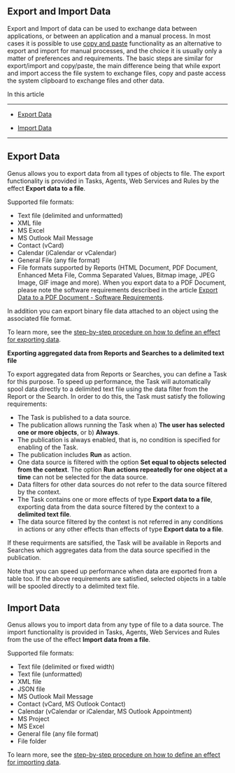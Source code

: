 ## Export and Import Data

Export and Import of data can be used to exchange data between applications, or between an application and a manual process. In most cases it is possible to use [copy and paste](copy-and-paste-data.md "Copy and Paste Data") functionality as an alternative to export and import for manual processes, and the choice it is usually only a matter of preferences and requirements. The basic steps are similar for export/import and copy/paste, the main difference being that while export and import access the file system to exchange files, copy and paste access the system clipboard to exchange files and other data.

In this article

* * *

*   [Export Data](#export-data)

*   [Import Data](#import-data)

* * *

## Export Data

Genus allows you to export data from all types of objects to file. The export functionality is provided in Tasks, Agents, Web Services and Rules by the effect **Export data to a file**.

Supported file formats:

*   Text file (delimited and unformatted)
*   XML file
*   MS Excel
*   MS Outlook Mail Message
*   Contact (vCard)
*   Calendar (iCalendar or vCalendar)
*   General File (any file format)
*   File formats supported by Reports (HTML Document, PDF Document, Enhanced Meta File, Comma Separated Values, Bitmap image, JPEG Image, GIF image and more). When you export data to a PDF Document, please note the software requirements described in the article [Export Data to a PDF Document - Software Requirements](../../defining-the-application-model/action-orchestration/actions/effects/export-data-to-a-pdf-document--software-requirements.md "Export Data to a PDF Document - Software Requirements").

In addition you can export binary file data attached to an object using the associated file format.

To learn more, see the [step-by-step procedure on how to define an effect for exporting data](../../defining-the-application-model/action-orchestration/actions/effects/export-data.md).

**Exporting aggregated data from Reports and Searches to a delimited text file**

To export aggregated data from Reports or Searches, you can define a Task for this purpose. To speed up performance, the Task will automatically spool data directly to a delimited text file using the data filter from the Report or the Search. In order to do this, the Task must satisfy the following requirements:

*   The Task is published to a data source.
*   The publication allows running the Task when a) **The user has selected one or more objects**, or b) **Always**.
*   The publication is always enabled, that is, no condition is specified for enabling of the Task.
*   The publication includes **Run** as action.
*   One data source is filtered with the option **Set equal to objects selected from the context**. The option **Run actions repeatedly for one object at a time** can not be selected for the data source.
*   Data filters for other data sources do not refer to the data source filtered by the context.
*   The Task contains one or more effects of type **Export data to a file**, exporting data from the data source filtered by the context to a **delimited text file**.
*   The data source filtered by the context is not referred in any conditions in actions or any other effects than effects of type **Export data to a file**.

If these requirments are satsified, the Task will be available in Reports and Searches which aggregates data from the data source specified in the publication.

Note that you can speed up performance when data are exported from a table too. If the above requirements are satisfied, selected objects in a table will be spooled directly to a delimited text file.



## Import Data

Genus allows you to import data from any type of file to a data source. The import functionality is provided in Tasks, Agents, Web Services and Rules from the use of the effect **Import data from a file**.

Supported file formats:

*   Text file (delimited or fixed width)
*   Text file (unformatted)
*   XML file
*   JSON file
*   MS Outlook Mail Message
*   Contact (vCard, MS Outlook Contact)
*   Calendar (vCalendar or iCalendar, MS Outlook Appointment)
*   MS Project
*   MS Excel
*   General file (any file format)
*   File folder

To learn more, see the [step-by-step procedure on how to define an effect for importing data](../../defining-the-application-model/action-orchestration/actions/effects/import-data.md).

